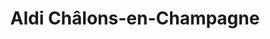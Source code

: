 ---
title: "Aldi Châlons-en-Champagne"
url: /chalons-en-champagne/aldi-chalons-en-champagne/
shop: Supermarkt
---